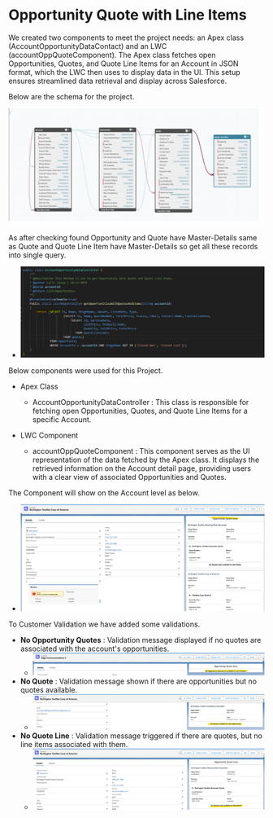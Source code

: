 #  Opportunity Quote with Line Items



We created two components to meet the project needs: an Apex class (AccountOpportunityDataContact) and an LWC (accountOppQuoteComponent). The Apex class fetches open Opportunities, Quotes, and Quote Line Items for an Account in JSON format, which the LWC then uses to display data in the UI. This setup ensures streamlined data retrieval and display across Salesforce.

Below are the schema for the project.

![Alt text](https://github.com/lalitjanwa/OpportunityReact/blob/main/images/schema.png)

As after checking found Opportunity and Quote have Master-Details same as Quote and Quote Line Item have Master-Details so get all these records into single query.
-  ![Alt text](https://github.com/lalitjanwa/OpportunityReact/blob/main/images/query.png)

Below components were used for this Project.
* Apex Class
  - AccountOpportunityDataController : This class is responsible for fetching open Opportunities, Quotes, and Quote Line Items for a specific Account.

* LWC Component
  - accountOppQuoteComponent : This component serves as the UI representation of the data fetched by the Apex class. It displays the retrieved information on the Account detail page, providing users with a clear view of associated Opportunities and Quotes.
 
The Component will show on the Account level as below.
-  ![Alt text](https://github.com/lalitjanwa/OpportunityReact/blob/main/images/quote_line_records.png)

To Customer Validation we have added some validations.
-  **No Opportunity Quotes** : Validation message displayed if no quotes are associated with the account's opportunities.
    - ![Alt text](https://github.com/lalitjanwa/OpportunityReact/blob/main/images/no_opp_quote.png)
-  **No Quote** : Validation message shown if there are opportunities but no quotes available.
    -  ![Alt text](https://github.com/lalitjanwa/OpportunityReact/blob/main/images/no_quote.png)
- **No Quote Line** : Validation message triggered if there are quotes, but no line items associated with them.
  -  ![Alt text](https://github.com/lalitjanwa/OpportunityReact/blob/main/images/no_quote_line.png)
